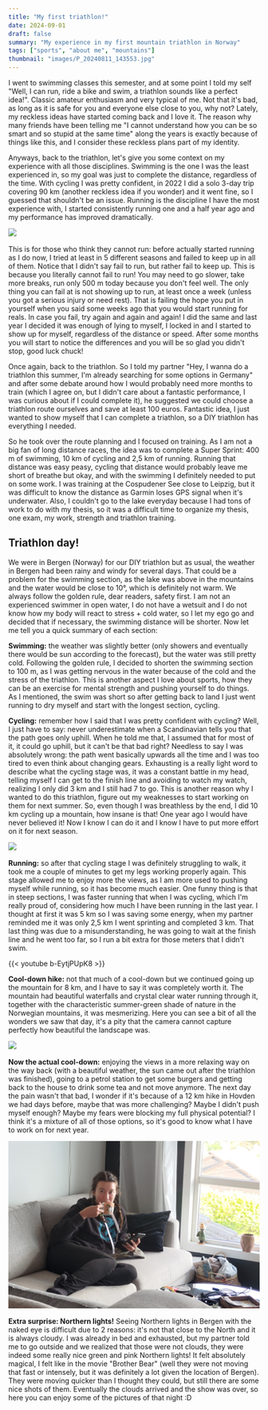 ```yaml
---
title: "My first triathlon!"
date: 2024-09-01
draft: false
summary: "My experience in my first mountain triathlon in Norway"
tags: ["sports", "about me", "mountains"]
thumbnail: "images/P_20240811_143553.jpg"
---
```


I went to swimming classes this semester, and at some point I told my self "Well, I can run, ride a bike and swim, a triathlon sounds like a perfect idea!". Classic amateur enthusiasm and very typical of me. Not that it's bad, as long as it is safe for you and everyone else close to you, why not? Lately, my reckless ideas have started coming back and I love it. The reason why many friends have been telling me "I cannot understand how you can be so smart and so stupid at the same time" along the years is exactly because of things like this, and I consider these reckless plans part of my identity.

Anyways, back to the triathlon, let's give you some context on my experience with all those disciplines. Swimming is the one I was the least experienced in, so my goal was just to complete the distance, regardless of the time. With cycling I was pretty confident, in 2022 I did a solo 3-day trip covering 90 km (another reckless idea if you wonder) and it went fine, so I guessed that shouldn't be an issue. Running is the discipline I have the most experience with, I started consistently running one and a half year ago and my performance has improved dramatically. 

<img class="thumbnailshadow" src="images/P_20240811_143553.jpg">

This is for those who think they cannot run: before actually started running as I do now, I tried at least in 5 different seasons and failed to keep up in all of them. Notice that I didn't say fail to run, but rather fail to keep up. This is because you literally cannot fail to run! You may need to go slower, take more breaks, run only 500 m today because you don't feel well. The only thing you can fail at is not showing up to run, at least once a week (unless you got a serious injury or need rest). That is failing the hope you put in yourself when you said some weeks ago that you would start running for reals. In case you fail, try again and again and again! I did the same and last year I decided it was enough of lying to myself, I locked in and I started to show up for myself, regardless of the distance or speed. After some months you will start to notice the differences and you will be so glad you didn't stop, good luck chuck!

Once again, back to the triathlon. So I told my partner "Hey, I wanna do a triathlon this summer, I'm already searching for some options in Germany" and after some debate around how I would probably need more months to train (which I agree on, but I didn't care about a fantastic performance, I was curious about if I could complete it), he suggested we could choose a triathlon route ourselves and save at least 100 euros. Fantastic idea, I just wanted to show myself that I can complete a triathlon, so a DIY triathlon has everything I needed. 

So he took over the route planning and I focused on training. As I am not a big fan of long distance races, the idea was to complete a Super Sprint: 400 m of swimming, 10 km of cycling and 2,5 km of running. Running that distance was easy peasy, cycling that distance would probably leave me short of breathe but okay, and with the swimming I definitely needed to put on some work. I was training at the Cospudener See close to Leipzig, but it was difficult to know the distance as Garmin loses GPS signal when it's underwater. Also, I couldn't go to the lake everyday because I had tons of work to do with my thesis, so it was a difficult time to organize my thesis, one exam, my work, strength and triathlon training.

## Triathlon day!

We were in Bergen (Norway) for our DIY triathlon but as usual, the weather in Bergen had been rainy and windy for several days. That could be a problem for the swimming section, as the lake was above in the mountains and the water would be close to 10°, which is definitely not warm. We always follow the golden rule, dear readers, safety first. I am not an experienced swimmer in open water, I do not have a wetsuit and I do not know how my body will react to stress + cold water, so I let my ego go and decided that if necessary, the swimming distance will be shorter. Now let me tell you a quick summary of each section:

<strong>Swimming:</strong> the weather was slightly better (only showers and eventually there would be sun according to the forecast), but the water was still pretty cold. Following the golden rule, I decided to shorten the swimming section to 100 m, as I was getting nervous in the water because of the cold and the stress of the triathlon. This is another aspect I love about sports, how they can be an exercise for mental strength and pushing yourself to do things. As I mentioned, the swim was short so after getting back to land I just went running to dry myself and start with the longest section, cycling.

<strong>Cycling:</strong> remember how I said that I was pretty confident with cycling? Well, I just have to say: never underestimate when a Scandinavian tells you that the path goes only uphill. When he told me that, I assumed that for most of it, it could go uphill, but it can't be that bad right? Needless to say I was absolutely wrong: the path went basically upwards all the time and I was too tired to even think about changing gears. Exhausting is a really light word to describe what the cycling stage was, it was a constant battle in my head, telling myself I can get to the finish line and avoiding to watch my watch, realizing I only did 3 km and I still had 7 to go. This is another reason why I wanted to do this triathlon, figure out my weaknesses to start working on them for next summer. So, even though I was breathless by the end, I did 10 km cycling up a mountain, how insane is that! One year ago I would have never believed it! Now I know I can do it and I know I have to put more effort on it for next season.

<img class="thumbnailshadow" src="images/P_20240811_143209.jpg">

<strong>Running:</strong> so after that cycling stage I was definitely struggling to walk, it took me a couple of minutes to get my legs working properly again. This stage allowed me to enjoy more the views, as I am more used to pushing myself while running, so it has become much easier. One funny thing is that in steep sections, I was faster running that when I was cycling, which I'm really proud of, considering how much I have been running in the last year. I thought at first it was 5 km so I was saving some energy, when my partner reminded me it was only 2,5 km I went sprinting and completed 3 km. That last thing was due to a misunderstanding, he was going to wait at the finish line and he went too far, so I run a bit extra for those meters that I didn't swim.

{{< youtube b-EytjPUpK8 >}}

<strong>Cool-down hike:</strong> not that much of a cool-down but we continued going up the mountain for 8 km, and I have to say it was completely worth it. The mountain had beautiful waterfalls and crystal clear water running through it, together with the characteristic summer-green shade of nature in the Norwegian mountains, it was mesmerizing. Here you can see a bit of all the wonders we saw that day, it's a pity that the camera cannot capture perfectly how beautiful the landscape was.

<img class="thumbnailshadow" src="images/P_20240811_153613.jpg">

<strong>Now the actual cool-down:</strong> enjoying the views in a more relaxing way on the way back (with a beautiful weather, the sun came out after the triathlon was finished), going to a petrol station to get some burgers and getting back to the house to drink some tea and not move anymore. The next day the pain wasn't that bad, I wonder if it's because of a 12 km hike in Hovden we had days before, maybe that was more challenging? Maybe I didn't push myself enough?  Maybe my fears were blocking my full physical potential? I think it's a mixture of all of those options, so it's good to know what I have to work on for next year.

<img class="thumbnailshadow" src="images\P_20240811_19094.jpg">

<strong>Extra surprise: Northern lights!</strong> Seeing Northern lights in Bergen with the naked eye is difficult due to 2 reasons: it's not that close to the North and it is always cloudy. I was already in bed and exhausted, but my partner told me to go outside and we realized that those were not clouds, they were indeed some really nice green and pink Northern lights! It felt absolutely magical, I felt like in the movie "Brother Bear" (well they were not moving that fast or intensely, but it was definitely a lot given the location of Bergen). They were moving quicker than I thought they could, but still there are some nice shots of them. Eventually the clouds arrived and the show was over, so here you can enjoy some of the pictures of that night :D